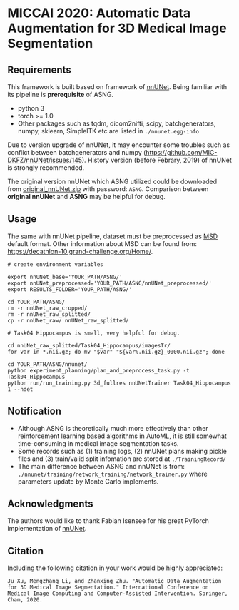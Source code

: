 # MICCAI 2020: Automatic Data Augmentation for 3D Medical Image Segmentation

## Requirements
This framework is built based on framework of [nnUNet](https://github.com/MIC-DKFZ/nnUNet). Being familiar with its pipeline is **prerequisite** of ASNG.
- python 3
- torch >= 1.0
- Other packages such as tqdm, dicom2nifti, scipy, batchgenerators, numpy, sklearn, SimpleITK etc are listed in `./nnunet.egg-info`

 Due to version upgrade of nnUNet, it may encounter some troubles such as conflict between batchgenerators and numpy (https://github.com/MIC-DKFZ/nnUNet/issues/145). History version (before Febrary, 2019) of nnUNet is strongly recommended.

The original version nnUNet which ASNG utilized could be downloaded from [original_nnUNet.zip](https://pan.baidu.com/s/1Tm3wJgb7yH1di12I3rwpwg) with password: `ASNG`. Comparison between **original nnUNet** and **ASNG** may be helpful for debug.

## Usage
The same with nnUNet pipeline, dataset must be preprocessed as [MSD](http://medicaldecathlon.com/) default format.
Other information about MSD can be found from: https://decathlon-10.grand-challenge.org/Home/.
```
# create environment variables

export nnUNet_base='YOUR_PATH/ASNG/'
export nnUNet_preprocessed='YOUR_PATH/ASNG/nnUNet_preprocessed/'
export RESULTS_FOLDER='YOUR_PATH/ASNG/'

cd YOUR_PATH/ASNG/
rm -r nnUNet_raw_cropped/
rm -r nnUNet_raw_splitted/
cp -r nnUNet_raw/ nnUNet_raw_splitted/

# Task04 Hippocampus is small, very helpful for debug.

cd nnUNet_raw_splitted/Task04_Hippocampus/imagesTr/
for var in *.nii.gz; do mv "$var" "${var%.nii.gz}_0000.nii.gz"; done

cd YOUR_PATH/ASNG/nnunet/
python experiment_planning/plan_and_preprocess_task.py -t Task04_Hippocampus
python run/run_training.py 3d_fullres nnUNetTrainer Task04_Hippocampus 1 --ndet

```

## Notification
- Although ASNG is theoretically much more effectively than other reinforcement learning based algorithms in AutoML, it is still somewhat time-consuming in medical image segmentation tasks.
- Some records such as (1) training logs, (2) nnUNet plans making pickle files and (3) train/valid split infomation are stored at `./TrainingRecord/`
- The main difference between ASNG and nnUNet is from: `./nnunet/training/network_training/network_trainer.py`
where parameters update by Monte Carlo implements.

## Acknowledgments
The authors would like to thank Fabian Isensee for his great PyTorch implementation of [nnUNet](https://github.com/MIC-DKFZ/nnUNet).

## Citation
Including the following citation in your work would be highly appreciated:
```
Ju Xu, Mengzhang Li, and Zhanxing Zhu. "Automatic Data Augmentation for 3D Medical Image Segmentation." International Conference on Medical Image Computing and Computer-Assisted Intervention. Springer, Cham, 2020.
```